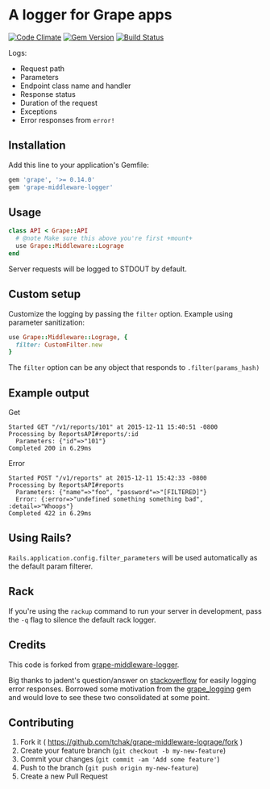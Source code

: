 # A logger for Grape apps
[![Code Climate](https://codeclimate.com/github/tchak/grape-middleware-lograge/badges/gpa.svg)](https://codeclimate.com/github/tchak/grape-middleware-lograge) [![Gem Version](https://badge.fury.io/rb/grape-middleware-lograge.svg)](http://badge.fury.io/rb/grape-middleware-lograge)
[![Build Status](https://travis-ci.org/tchak/grape-middleware-lograge.svg)](https://travis-ci.org/tchak/grape-middleware-lograge)

Logs:
  * Request path
  * Parameters
  * Endpoint class name and handler
  * Response status
  * Duration of the request
  * Exceptions
  * Error responses from `error!`

## Installation

Add this line to your application's Gemfile:

```ruby
gem 'grape', '>= 0.14.0'
gem 'grape-middleware-logger'
```

## Usage
```ruby
class API < Grape::API
  # @note Make sure this above you're first +mount+
  use Grape::Middleware::Lograge
end
```

Server requests will be logged to STDOUT by default.

## Custom setup
Customize the logging by passing the `filter` option. Example using parameter sanitization:
```ruby
use Grape::Middleware::Lograge, {
  filter: CustomFilter.new
}
```

The `filter` option can be any object that responds to `.filter(params_hash)`

## Example output
Get
```
Started GET "/v1/reports/101" at 2015-12-11 15:40:51 -0800
Processing by ReportsAPI#reports/:id
  Parameters: {"id"=>"101"}
Completed 200 in 6.29ms
```
Error
```
Started POST "/v1/reports" at 2015-12-11 15:42:33 -0800
Processing by ReportsAPI#reports
  Parameters: {"name"=>"foo", "password"=>"[FILTERED]"}
  Error: {:error=>"undefined something something bad", :detail=>"Whoops"}
Completed 422 in 6.29ms
```

## Using Rails?
`Rails.application.config.filter_parameters` will be used automatically as the default param filterer.

## Rack

If you're using the `rackup` command to run your server in development, pass the `-q` flag to silence the default rack logger.

## Credits

This code is forked from [grape-middleware-logger](https://github.com/ridiculous/grape-middleware-logger).

Big thanks to jadent's question/answer on [stackoverflow](http://stackoverflow.com/questions/25048163/grape-using-error-and-grapemiddleware-after-callback)
for easily logging error responses. Borrowed some motivation from the [grape_logging](https://github.com/aserafin/grape_logging) gem
and would love to see these two consolidated at some point.

## Contributing

1. Fork it ( https://github.com/tchak/grape-middleware-lograge/fork )
2. Create your feature branch (`git checkout -b my-new-feature`)
3. Commit your changes (`git commit -am 'Add some feature'`)
4. Push to the branch (`git push origin my-new-feature`)
5. Create a new Pull Request
